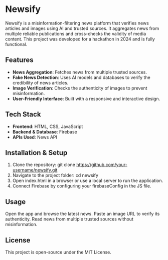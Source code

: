 # Newsify

Newsify is a misinformation-filtering news platform that verifies news articles and images using AI and trusted sources. It aggregates news from multiple reliable publications and cross-checks the validity of media content. This project was developed for a hackathon in 2024 and is fully functional.

## Features
- **News Aggregation**: Fetches news from multiple trusted sources.
- **Fake News Detection**: Uses AI models and databases to verify the credibility of news articles.
- **Image Verification**: Checks the authenticity of images to prevent misinformation.
- **User-Friendly Interface**: Built with a responsive and interactive design.

## Tech Stack
- **Frontend**: HTML, CSS, JavaScript
- **Backend & Database**: Firebase
- **APIs Used**: News API

## Installation & Setup
1. Clone the repository:
     git clone https://github.com/your-username/newsify.git
2. Navigate to the project folder:
     cd newsify
3. Open index.html in a browser or use a local server to run the application.
4. Connect Firebase by configuring your firebaseConfig in the JS file.

## Usage

Open the app and browse the latest news.
Paste an image URL to verify its authenticity.
Read news from multiple trusted sources without misinformation.

## License

This project is open-source under the MIT License.
